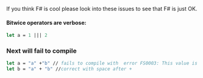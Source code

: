 
If you think F# is cool please look into these issues to see that F# is just OK.


#### Bitwice operators are verbose:

```fsharp
let a = 1 ||| 2
```

### Next will fail to compile

```fsharp
let a = "a" +"b" // fails to compile with  error FS0003: This value is not a function and cannot be applied
let b = "a" + "b" //correct with space after +
```
